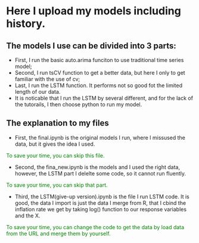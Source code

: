 # Here I upload my models including history.
## The models I use can be divided into 3 parts:

* First, I run the basic auto.arima funciton to use traditional time series model;
* Second, I run tsCV function to get a better data, but here I only to get familiar with the use of cv;
* Last, I run the LSTM function. It performs not so good fot the limited length of our data.
* It is noticable that I run the LSTM by several different, and for the lack of the tutorails, I then choose python to run my model.


## The explanation to my files

* First, the final.ipynb is the original models I run, where I missused the data, but it gives the idea I used. 

<span style="color: green"> To save your time, you can skip this file.</span>

* Second, the fina_new.ipynb is the models and I used the right data, however, the LSTM part I delelte some code, so it cannot run fluently.

<span style="color: green"> To save your time, you can skip that part.</span>

* Third, the LSTM(give-up version).ipynb is the file I run LSTM code. It is good, the data I import is just the data I merge from R, that I cbind the inflation rate we get by taking log() function to our response variables and the X.

<span style="color: green"> To save your time, you can change the code to get the data by load data from the URL and merge them by yourself.</span>
